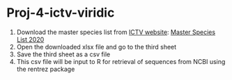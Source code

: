 # Proj-4-ictv-viridic

1. Download the master species list from [ICTV website](https://talk.ictvonline.org/taxonomy/): [Master Species List 2020](https://talk.ictvonline.org/files/master-species-lists/m/msl/12314)
2. Open the downloaded xlsx file and go to the third sheet
3. Save the third sheet as a csv file 
4. This csv file will be input to R for retrieval of sequences from NCBI using the rentrez package
